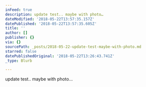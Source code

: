 ```yaml
---
inFeed: true
description: update test.. maybe with photo…
dateModified: '2018-05-22T13:57:35.157Z'
datePublished: '2018-05-22T13:57:35.605Z'
title: ''
author: []
publisher: {}
via: {}
sourcePath: _posts/2018-05-22-update-test-maybe-with-photo.md
starred: false
datePublishedOriginal: '2018-05-22T13:26:43.741Z'
_type: Blurb

---
```

update test.. maybe with photo...